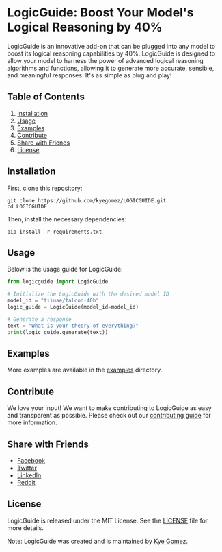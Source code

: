# LogicGuide: Boost Your Model's Logical Reasoning by 40%

<!-- ![LogicGuide](https://github.com/kyegomez/LOGICGUIDE/blob/main/logicguide.jpg?raw=true) -->

LogicGuide is an innovative add-on that can be plugged into any model to boost its logical reasoning capabilities by 40%. LogicGuide is designed to allow your model to harness the power of advanced logical reasoning algorithms and functions, allowing it to generate more accurate, sensible, and meaningful responses. It's as simple as plug and play!

## Table of Contents

1. [Installation](#installation)
2. [Usage](#usage)
3. [Examples](#examples)
4. [Contribute](#contribute)
5. [Share with Friends](#share-with-friends)
6. [License](#license)

## Installation

First, clone this repository:

```
git clone https://github.com/kyegomez/LOGICGUIDE.git
cd LOGICGUIDE
```

Then, install the necessary dependencies:

```
pip install -r requirements.txt
```

## Usage

Below is the usage guide for LogicGuide:

```python
from logicguide import LogicGuide

# Initialize the LogicGuide with the desired model ID
model_id = "tiiuae/falcon-40b"
logic_guide = LogicGuide(model_id=model_id)

# Generate a response
text = "What is your theory of everything?"
print(logic_guide.generate(text))
```

## Examples

More examples are available in the [examples](https://github.com/kyegomez/LOGICGUIDE/tree/main/examples) directory.

## Contribute

We love your input! We want to make contributing to LogicGuide as easy and transparent as possible. Please check out our [contributing guide](https://github.com/kyegomez/LOGICGUIDE/blob/main/CONTRIBUTING.md) for more information.

## Share with Friends

- [Facebook](http://www.facebook.com/sharer.php?u=https://github.com/kyegomez/LOGICGUIDE)
- [Twitter](https://twitter.com/share?url=https://github.com/kyegomez/LOGICGUIDE&text=Boost+Your+Model's+Logical+Reasoning+by+40%25+with+LogicGuide)
- [LinkedIn](http://www.linkedin.com/shareArticle?mini=true&url=https://github.com/kyegomez/LOGICGUIDE)
- [Reddit](http://reddit.com/submit?url=https://github.com/kyegomez/LOGICGUIDE&title=LogicGuide:+Boost+Your+Model's+Logical+Reasoning)

## License

LogicGuide is released under the MIT License. See the [LICENSE](https://github.com/kyegomez/LOGICGUIDE/blob/main/LICENSE) file for more details.

Note: LogicGuide was created and is maintained by [Kye Gomez](https://github.com/kyegomez).
